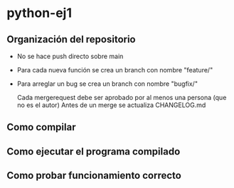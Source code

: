 # python-ej1

## Organización del repositorio
- No se hace push directo sobre main
- Para cada nueva función se crea un branch con nombre "feature/<funcion>"
- Para arreglar un bug se crea un branch con nombre "bugfix/<bug>"

  Cada mergerequest debe ser aprobado por al menos una persona (que no es el autor)
  Antes de un merge se actualiza CHANGELOG.md
  
## Como compilar
  
## Como ejecutar el programa compilado
  
## Como probar funcionamiento correcto
  
  
